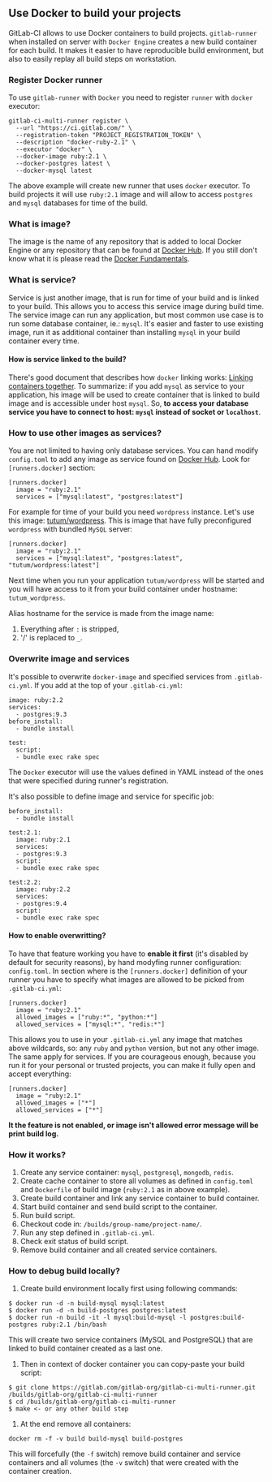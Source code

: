 ## Use Docker to build your projects
GitLab-CI allows to use Docker containers to build projects. `gitlab-runner` when installed on server with `Docker Engine` creates a new build container for each build. It makes it easier to have reproducible build environment, but also to easily replay all build steps on workstation.

### Register Docker runner
To use `gitlab-runner` with `Docker` you need to register `runner` with `docker` executor:

```
gitlab-ci-multi-runner register \
  --url "https://ci.gitlab.com/" \
  --registration-token "PROJECT_REGISTRATION_TOKEN" \
  --description "docker-ruby-2.1" \
  --executor "docker" \
  --docker-image ruby:2.1 \
  --docker-postgres latest \
  --docker-mysql latest
```

The above example will create new runner that uses `docker` executor. To build projects it will use `ruby:2.1` image and will allow to access `postgres` and `mysql` databases for time of the build.

### What is image?
The image is the name of any repository that is added to local Docker Engine or any repository that can be found at [Docker Hub](https://registry.hub.docker.com/). If you still don't know what it is please read the [Docker Fundamentals](https://docs.docker.com/introduction/understanding-docker/).

### What is service?
Service is just another image, that is run for time of your build and is linked to your build. This allows you to access this service image during build time. The service image can run any application, but most common use case is to run some database container, ie.: `mysql`. It's easier and faster to use existing image, run it as additional container than installing `mysql` in your build container every time.

#### How is service linked to the build?
There's good document that describes how `docker` linking works: [Linking containers together](https://docs.docker.com/userguide/dockerlinks/). To summarize: if you add `mysql` as service to your application, his image will be used to create container that is linked to build image and is accessible under host `mysql`. So, **to access your database service you have to connect to host: `mysql` instead of socket or `localhost`**.

### How to use other images as services?
You are not limited to having only database services. You can hand modify `config.toml` to add any image as service found on [Docker Hub](https://registry.hub.docker.com/). Look for `[runners.docker]` section:
```
[runners.docker]
  image = "ruby:2.1"
  services = ["mysql:latest", "postgres:latest"]
```

For example for time of your build you need `wordpress` instance. Let's use this image: [tutum/wordpress](https://registry.hub.docker.com/u/tutum/wordpress/). This is image that have fully preconfigured `wordpress` with bundled `MySQL` server:
```
[runners.docker]
  image = "ruby:2.1"
  services = ["mysql:latest", "postgres:latest", "tutum/wordpress:latest"]
```

Next time when you run your application `tutum/wordpress` will be started and you will have access to it from your build container under hostname: `tutum_wordpress`.

Alias hostname for the service is made from the image name:
1. Everything after `:` is stripped,
2. '/' is replaced to `_`.

### Overwrite image and services
It's possible to overwrite `docker-image` and specified services from `.gitlab-ci.yml`. If you add at the top of your `.gitlab-ci.yml`:
```
image: ruby:2.2
services:
  - postgres:9.3
before_install:
  - bundle install
  
test:
  script:
  - bundle exec rake spec
```
The `Docker` executor will use the values defined in YAML instead of the ones that were specified during runner's registration.

It's also possible to define image and service for specific job:
```
before_install:
  - bundle install

test:2.1:
  image: ruby:2.1
  services:
  - postgres:9.3
  script:
  - bundle exec rake spec

test:2.2:
  image: ruby:2.2
  services:
  - postgres:9.4
  script:
  - bundle exec rake spec
```

#### How to enable overwritting?
To have that feature working you have to **enable it first** (it's disabled by default for security reasons), by hand modyfing runner configuration: `config.toml`. In section where is the `[runners.docker]` definition of your runner you have to specify what images are allowed to be picked from `.gitlab-ci.yml`:
```
[runners.docker]
  image = "ruby:2.1"
  allowed_images = ["ruby:*", "python:*"]
  allowed_services = ["mysql:*", "redis:*"]
```

This allows you to use in your `.gitlab-ci.yml` any image that matches above wildcards, so: any `ruby` and `python` version, but not any other image. The same apply for services. If you are courageous enough, because you run it for your personal or trusted projects, you can make it fully open and accept everything:
```
[runners.docker]
  image = "ruby:2.1"
  allowed_images = ["*"]
  allowed_services = ["*"]
```

**It the feature is not enabled, or image isn't allowed error message will be print build log.**

### How it works?
1. Create any service container: `mysql`, `postgresql`, `mongodb`, `redis`.
1. Create cache container to store all volumes as defined in `config.toml` and `Dockerfile` of build image (`ruby:2.1` as in above example).
1. Create build container and link any service container to build container.
1. Start build container and send build script to the container.
1. Run build script.
1. Checkout code in: `/builds/group-name/project-name/`.
1. Run any step defined in `.gitlab-ci.yml`.
1. Check exit status of build script.
1. Remove build container and all created service containers.

### How to debug build locally?
1. Create build environment locally first using following commands:
```
$ docker run -d -n build-mysql mysql:latest
$ docker run -d -n build-postgres postgres:latest
$ docker run -n build -it -l mysql:build-mysql -l postgres:build-postgres ruby:2.1 /bin/bash
```
This will create two service containers (MySQL and PostgreSQL) that are linked to build container created as a last one.

1. Then in context of docker container you can copy-paste your build script:
```
$ git clone https://gitlab.com/gitlab-org/gitlab-ci-multi-runner.git /builds/gitlab-org/gitlab-ci-multi-runner
$ cd /builds/gitlab-org/gitlab-ci-multi-runner
$ make <- or any other build step
```

1. At the end remove all containers:
```
docker rm -f -v build build-mysql build-postgres
```
This will forcefully (the `-f` switch) remove build container and service containers and all volumes (the `-v` switch) that were created with the container creation.
